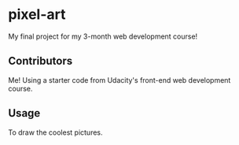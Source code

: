 # pixel-art
My final project for my 3-month web development course!
## Contributors
Me! Using a starter code from Udacity's front-end web development course. 
## Usage
To draw the coolest pictures. 
